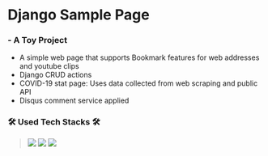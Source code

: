 # Django Sample Page

### - A Toy Project


- A simple web page that supports Bookmark features for web addresses and youtube clips
- Django CRUD actions
- COVID-19 stat page: Uses data collected from web scraping and public API
- Disqus comment service applied


### 🛠 Used Tech Stacks 🛠
>   <img src = "https://img.shields.io/badge/Python-14354C?style=for-the-badge&logo=python&logoColor=white">
>   <img src = "https://img.shields.io/badge/Django-092E20?style=for-the-badge&logo=django&logoColor=white">
>   <img src = "https://img.shields.io/badge/Bootstrap-563D7C?style=for-the-badge&logo=bootstrap&logoColor=white">
